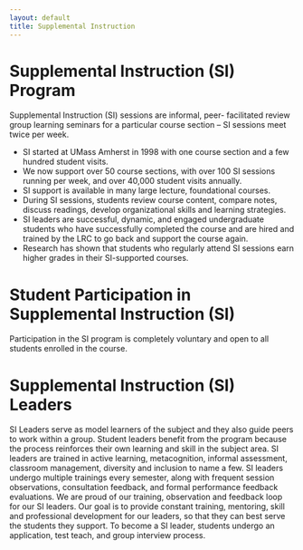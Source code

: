 ```yaml
---
layout: default
title: Supplemental Instruction
---
```


# Supplemental Instruction (SI) Program
Supplemental Instruction (SI) sessions are informal, peer- facilitated review group learning seminars for a particular course section – SI sessions meet twice per week.

 * SI started at UMass Amherst in 1998 with one course section and a few hundred student visits.
 * We now support over 50 course sections, with over 100 SI sessions running per week, and over 40,000 student visits annually.
 * SI support is available in many large lecture, foundational courses.
 * During SI sessions, students review course content, compare notes, discuss readings, develop organizational skills and learning strategies.
 * SI leaders are successful, dynamic, and engaged undergraduate students who have successfully completed the course and are hired and trained by the LRC to go back and support the course again.
 * Research has shown that students who regularly attend SI sessions earn higher grades in their SI-supported courses.


# Student Participation in Supplemental Instruction (SI)
Participation in the SI program is completely voluntary and open to all students enrolled in the course.

# Supplemental Instruction (SI) Leaders
SI Leaders serve as model learners of the subject and they also guide peers to work within a group. Student leaders benefit from the program because the process reinforces their own learning and skill in the subject area.  SI leaders are trained in active learning, metacognition, informal assessment, classroom management, diversity and inclusion to name a few. SI leaders undergo multiple trainings every semester, along with frequent session observations, consultation feedback, and formal performance feedback evaluations.  We are proud of our training, observation and feedback loop for our SI leaders. Our goal is to provide constant training, mentoring, skill and professional development for our leaders, so that they can best serve the students they support. To become a SI leader, students undergo an application, test teach, and group interview process. 
